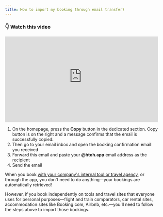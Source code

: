 ```yaml
---
title: How to import my booking through email transfer?
---
```


### **👇 Watch this video**

<div style="max-width: 1280px"><div style="position: relative; padding-bottom: 56.25%; height: 0; overflow: hidden;"><iframe src="https://htohappcom.sharepoint.com/sites/HtoH/_layouts/15/embed.aspx?UniqueId=80ba5cd2-7ef0-43c4-885c-fa23e230cc0e&embed=%7B%22ust%22%3Atrue%2C%22hv%22%3A%22CopyEmbedCode%22%7D&referrer=StreamWebApp&referrerScenario=EmbedDialog.Create" width="720" height="1280" frameborder="0" scrolling="no" allowfullscreen title="Email parsing" style="border:none; position: absolute; top: 0; left: 0; right: 0; bottom: 0; height: 100%; max-width: 100%;"></iframe></div></div>

1. On the homepage, press the **Copy** button in the dedicated section. Copy button is on the right and a message confirms that the email is successfully copied.
2. Then go to your email inbox and open the booking confirmation email you received
3. Forward this email and paste your **@htoh.app** email address as the recipient
4. Send the email

<span style="background-color:palegreen;"></span>When you book [with your company's internal tool or travel agency](/en/htoh-trip-connect/bookings-from-agency), or through the app, you don't need to do anything—your bookings are automatically retrieved!

However, if you book independently on tools and travel sites that everyone uses for personal purposes—flight and train comparators, car rental sites, accommodation sites like Booking.com, Airbnb, etc.—you'll need to follow the steps above to import those bookings.